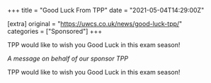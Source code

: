 +++
title = "Good Luck From TPP"
date = "2021-05-04T14:29:00Z"

[extra]
original = "https://uwcs.co.uk/news/good-luck-tpp/"    
categories = ["Sponsored"]
+++

<p>TPP would like to wish you Good Luck in this exam season!</p>

<!-- more -->

*A message on behalf of our sponsor TPP*

TPP would like to wish you Good Luck in this exam season\!

